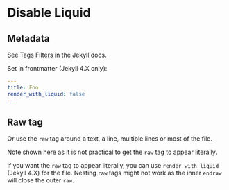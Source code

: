 # Disable Liquid

## Metadata

See [Tags Filters](https://jekyllrb.com/docs/liquid/tags/) in the Jekyll docs.

Set in frontmatter (Jekyll 4.X only):

```yaml
---
title: Foo
render_with_liquid: false
---
```

## Raw tag

Or use the `raw` tag around a text, a line, multiple lines or most of the file.

Note shown here as it is not practical to get the `raw` tag to appear literally.

If you want the `raw` tag to appear literally, you can use `render_with_liquid` (Jekyll 4.X) for the file. Nesting `raw` tags might not work as the inner `endraw` will close the outer `raw`.
